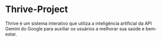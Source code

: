 # Thrive-Project
Thrive é um sistema interativo que utiliza a inteligência artificial da API Gemini do Google para auxiliar os usuários a melhorar sua saúde e bem-estar.
